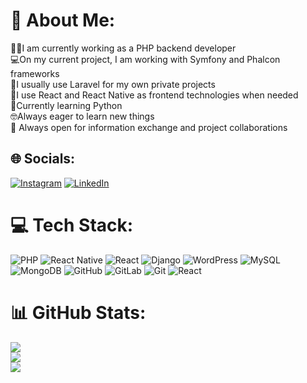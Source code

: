 # 💫 About Me:
🧑‍💻I am currently working as a PHP backend developer<br>💻On my current project, I am working with Symfony and Phalcon frameworks<br>🔭I usually use Laravel for my own private projects<br>🦋I use React and React Native as frontend technologies when needed<br>🐍Currently learning Python<br>🤓Always eager to learn new things<br>👐 Always open for information exchange and project collaborations


## 🌐 Socials:
[![Instagram](https://img.shields.io/badge/Instagram-%23E4405F.svg?logo=Instagram&logoColor=white)](https://instagram.com/hazir_nurkovic) [![LinkedIn](https://img.shields.io/badge/LinkedIn-%230077B5.svg?logo=linkedin&logoColor=white)](https://www.linkedin.com/in/hazir-nurkovic-3aa543177/) 

# 💻 Tech Stack:
![PHP](https://img.shields.io/badge/php-%23777BB4.svg?style=for-the-badge&logo=php&logoColor=white) ![React Native](https://img.shields.io/badge/react_native-%2320232a.svg?style=for-the-badge&logo=react&logoColor=%2361DAFB) ![React](https://img.shields.io/badge/react-%2320232a.svg?style=for-the-badge&logo=react&logoColor=%2361DAFB) ![Django](https://img.shields.io/badge/django-%23092E20.svg?style=for-the-badge&logo=django&logoColor=white) ![WordPress](https://img.shields.io/badge/WordPress-%23117AC9.svg?style=for-the-badge&logo=WordPress&logoColor=white) ![MySQL](https://img.shields.io/badge/mysql-4479A1.svg?style=for-the-badge&logo=mysql&logoColor=white) ![MongoDB](https://img.shields.io/badge/MongoDB-%234ea94b.svg?style=for-the-badge&logo=mongodb&logoColor=white) ![GitHub](https://img.shields.io/badge/github-%23121011.svg?style=for-the-badge&logo=github&logoColor=white) ![GitLab](https://img.shields.io/badge/gitlab-%23181717.svg?style=for-the-badge&logo=gitlab&logoColor=white) ![Git](https://img.shields.io/badge/git-%23F05033.svg?style=for-the-badge&logo=git&logoColor=white) ![React](https://img.shields.io/badge/react-%2320232a.svg?style=for-the-badge&logo=react&logoColor=%2361DAFB)
# 📊 GitHub Stats:
![](https://github-readme-stats.vercel.app/api?username=hazirnurkovic&theme=dark&hide_border=false&include_all_commits=false&count_private=true)<br/>
![](https://github-readme-streak-stats.herokuapp.com/?user=hazirnurkovic&theme=dark&hide_border=false)<br/>
![](https://github-readme-stats.vercel.app/api/top-langs/?username=hazirnurkovic&theme=dark&hide_border=false&include_all_commits=false&count_private=true&layout=compact)

<!-- Proudly created with GPRM ( https://gprm.itsvg.in ) -->

